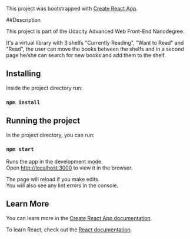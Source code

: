 This project was bootstrapped with [Create React App](https://github.com/facebook/create-react-app).

##Description

This project is part of the Udacity Advanced Web Front-End Nanodegree.

It's a virtual library with 3 shelfs "Currently Reading", "Want to Read" and "Read", the user can move the books between the shelfs and in a second page he/she can search for new books and add them to the shelf.

## Installing

Inside the project directory run:

### `npm install`

## Running the project

In the project directory, you can run:

### `npm start`

Runs the app in the development mode.<br>
Open [http://localhost:3000](http://localhost:3000) to view it in the browser.

The page will reload if you make edits.<br>
You will also see any lint errors in the console.

## Learn More

You can learn more in the [Create React App documentation](https://facebook.github.io/create-react-app/docs/getting-started).

To learn React, check out the [React documentation](https://reactjs.org/).